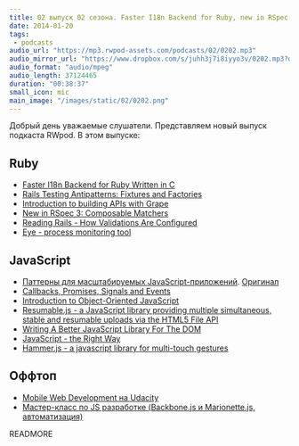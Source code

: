 ```yaml
---
title: 02 выпуск 02 сезона. Faster I18n Backend for Ruby, new in RSpec 3, Eye, Resumable.js, Hammer.js и прочее
date: 2014-01-20
tags:
 - podcasts
audio_url: "https://mp3.rwpod-assets.com/podcasts/02/0202.mp3"
audio_mirror_url: "https://www.dropbox.com/s/juhh3j7i8iyyo3v/0202.mp3?dl=1"
audio_format: "audio/mpeg"
audio_length: 37124465
duration: "00:38:37"
small_icon: mic
main_image: "/images/static/02/0202.png"
---
```


Добрый день уважаемые слушатели. Представляем новый выпуск подкаста RWpod. В этом выпуске:

## Ruby

 - [Faster I18n Backend for Ruby Written in C](http://instructure.github.io/blog/2014/01/07/faster-ruby-i18n-backend-written-in-c/)
 - [Rails Testing Antipatterns: Fixtures and Factories](https://semaphoreapp.com/blog/2014/01/14/rails-testing-antipatterns-fixtures-and-factories.html)
 - [Introduction to building APIs with Grape](http://codetunes.com/2014/introduction-to-building-apis-with-grape/)
 - [New in RSpec 3: Composable Matchers](http://myronmars.to/n/dev-blog/2014/01/new-in-rspec-3-composable-matchers)
 - [Reading Rails - How Validations Are Configured](http://monkeyandcrow.com/blog/reading_rails_validations/)
 - [Eye - process monitoring tool](https://github.com/kostya/eye)

## JavaScript

 - [Паттерны для масштабируемых JavaScript-приложений](http://largescalejs.ru/). [Оригинал](http://addyosmani.com/largescalejavascript/)
 - [Callbacks, Promises, Signals and Events](http://blog.millermedeiros.com/callbacks-promises-signals-and-events/)
 - [Introduction to Object-Oriented JavaScript](https://developer.mozilla.org/en-US/docs/Web/JavaScript/Introduction_to_Object-Oriented_JavaScript)
 - [Resumable.js - a JavaScript library providing multiple simultaneous, stable and resumable uploads via the HTML5 File API](http://resumablejs.com/)
 - [Writing A Better JavaScript Library For The DOM](http://www.responsivejavascript.com/)
 - [JavaScript - the Right Way](http://jstherightway.org/)
 - [Hammer.js - a javascript library for multi-touch gestures](http://eightmedia.github.io/hammer.js/)

## Оффтоп

 - [Mobile Web Development на Udacity](https://www.udacity.com/course/cs256)
 - [Мастер-класс по JS разработке (Backbone.js и Marionette.js, автоматизация)](http://www.smartme.com.ua/workshops/razrabotka-veb-prilozheniy-s-ispolzovaniem-coffeescript-i-backbonejs-0)

READMORE

